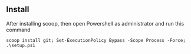 ## Install

After installing scoop, then open Powershell as administrator and run this command

```
scoop install git; Set-ExecutionPolicy Bypass -Scope Process -Force; .\setup.ps1
```
